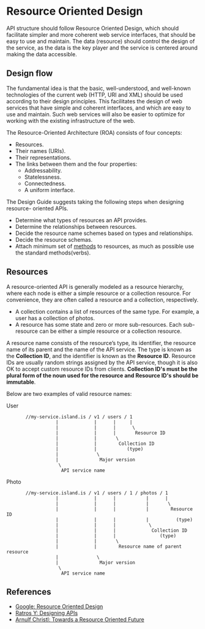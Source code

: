 # Resource Oriented Design
API structure should follow Resource Oriented Design, which should facilitate 
simpler and more coherent web service interfaces, that should be easy to use
and maintain. The data (resource) should control the design of the service, as the data is 
the key player and the service is centered around making the data accessible.

## Design flow
The fundamental idea is that the basic, well-understood, and well-known 
technologies of the current web (HTTP, URI and XML) should be used according
to their design principles. This facilitates the design of web services that
have simple and coherent interfaces, and which are easy to use and maintain.
Such web services will also be easier to optimize for working with the existing
infrastructure of the web.

The Resource-Oriented Architecture (ROA) consists of four concepts:

 - Resources.
 - Their names (URIs).
 - Their representations.
 - The links between them and the four properties:
   - Addressability.
   - Statelessness.
   - Connectedness.
   - A uniform interface.

The Design Guide suggests taking the following steps when designing resource- 
oriented APIs.

  - Determine what types of resources an API provides.
  - Determine the relationships between resources.
  - Decide the resource name schemes based on types and relationships.
  - Decide the resource schemas.
  - Attach minimum set of [methods] to resources, as much as possible use the
  standard methods(verbs).

## Resources
A resource-oriented API is generally modeled as a resource hierarchy, where 
each node is either a simple resource or a collection resource. For convenience, 
they are often called a resource and a collection, respectively.

  - A collection contains a list of resources of the same type. For example, 
    a user has a collection of photos.
  - A resource has some state and zero or more sub-resources. Each sub-resource 
    can be either a simple resource or a collection resource.

A resource name consists of the resource’s type, its identifier, the resource 
name of its parent and the name of the API service. The type is known as the
**Collection ID**, and the identifier is known as the **Resource ID**. Resource
IDs are usually random strings assigned by the API service, though it is also
OK to accept custom resource IDs from clients. **Collection ID's must be the 
plural form of the noun used for the resource and Resource ID's should be immutable**.

Below are two examples of valid resource names:

User
```
       //my-service.island.is / v1 / users / 1
                  |             |      |     |
                  |             |      |      \
                  |             |      |       Resource ID
                  |             |       \  
                  |             |        Collection ID 
                  |             |           (type)
                  |              \   
                  |               Major version          
                   \
                    API service name
```

Photo
```
       //my-service.island.is / v1 / users / 1 / photos / 1
                  |             |      |           |      |
                  |             |      |           |       \
                  |             |      |           |        Resource ID 
                  |             |      |           |          (type)   
                  |             |      |            \  
                  |             |      |             Collection ID
                  |             |      |                (type)
                  |             |       \     
                  |             |        Resource name of parent resource
                  |              \
                  |               Major version
                   \
                    API service name
```

## References
- [Google: Resource Oriented Design](https://cloud.google.com/apis/design/resources)
- [Ratros Y: Designing APIs](https://medium.com/@ratrosy/designing-apis-4eed43409f93)
- [Arnulf Christl: Towards a Resource Oriented Future](http://arnulf.us/Towards_a_Resource_Oriented_Future)

<!-- URLs -->
[methods]: ../implementation/methods.md
